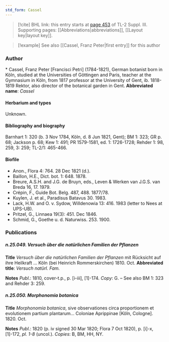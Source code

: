 ```yaml
---
std_form: Cassel
---
```


> [!cite] BHL link: this entry starts at [page 453](https://www.biodiversitylibrary.org/page/33266760) of TL-2 Suppl. III.
> Supporting pages: [[Abbreviations|abbreviations]], [[Layout key|layout key]].

> [!example] See also [[Cassel, Franz Peter|first entry]] for this author

### Author

\* Cassel, Franz Peter \[Francisci Petri\] (1784-1821), German botanist born in Köln, studied at the Universities of Göttingen and Paris, teacher at the Gymnasium in Köln, from 1817 professor at the University of Gent, ib. 1818-1819 Rektor, also director of the botanical garden in Gent. 
**Abbreviated name**: *Cassel*

#### Herbarium and types

Unknown.

#### Bibliography and biography

Barnhart 1: 320 (b. 3 Nov 1784, Köln, d. 8 Jun 1821, Gent); BM 1: 323; GR p. 68; Jackson p. 68; Kew 1: 491; PR 1579-1581, ed. 1: 1726-1728; Rehder 1: 98, 259, 3: 259; TL-2/1: 465-466.

#### Biofile

- Anon., Flora 4: 764. 28 Dec 1821 (d.).
- Baillon, H.E., Dict. bot. 1: 648. 1878.
- Breure, A.S.H. and J.G. de Bruyn, eds., Leven & Werken van J.G.S. van Breda 16, 17. 1979.
- Crépin, F., Guide Bot. Belg. 487, 488. 1877/78.
- Kuylen, J. et al., Paradisus Batavus 30. 1983.
- Lack, H.W. and O. v. Sydow, Willdenowia 13: 416. 1983 (letter to Nees at UPS-UB).
- Pritzel, G., Linnaea 19(3): 451. Dec 1846.
- Schmid, G., Goethe u. d. Naturwiss. 253. 1900.

### Publications

##### n.25.049. Versuch über die natürlichen Familien der Pflanzen

**Title**
*Versuch über die natürlichen Familien der Pflanzen* mit Rücksicht auf ihre Heilkraft ... Köln (bei Heinrich Rommerskirchen) 1810. Oct.
**Abbreviated title**: *Versuch natürl. Fam.*

**Notes**
*Publ*.: 1810, cover-t.p., p. \[i-iii\], \[1\]-174. *Copy*: G. – See also BM 1: 323 and Rehder 3: 259.

##### n.25.050. Morphonomia botanica

**Title**
*Morphonomia botanica*, sive observationes circa proportionem et evolutionem partium plantarum... Coloniae Aprippinae \[Köln, Cologne\]. 1820. Oct.

**Notes**
*Publ*.: 1820 (p. iv signed 30 Mar 1820; Flora 7 Oct 1820), p. \[i\]-x, \[1\]-172, *pl. 1-8* (uncol.).
*Copies*: B, BM, HH, NY.

